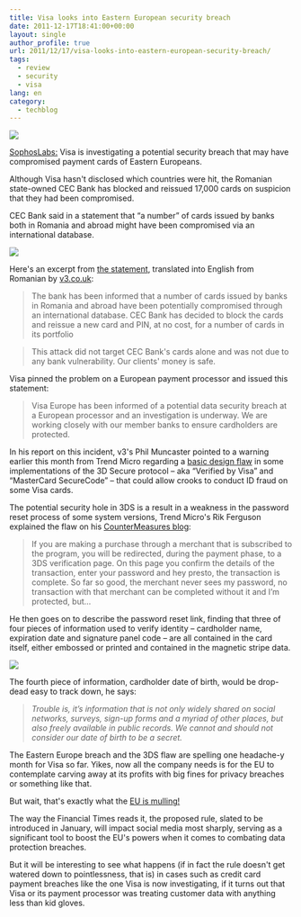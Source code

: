 ```yaml
---
title: Visa looks into Eastern European security breach
date: 2011-12-17T18:41:00+00:00
layout: single
author_profile: true
url: 2011/12/17/visa-looks-into-eastern-european-security-breach/
tags:
  - review
  - security
  - visa
lang: en
category: 
  - techblog
---
```

![](http://4.bp.blogspot.com/--mLrPg7ykgg/TuzZoYu_FuI/AAAAAAAAEV4/z15bKOp0pXg/s1600/visa-170.jpg)

[SophosLabs:](http://nakedsecurity.sophos.com/) Visa is investigating a potential security breach that may have compromised payment cards of Eastern Europeans.

Although Visa hasn't disclosed which countries were hit, the Romanian state-owned CEC Bank has blocked and reissued 17,000 cards on suspicion that they had been compromised.

CEC Bank said in a statement that “a number” of cards issued by banks both in Romania and abroad might have been compromised via an international database.

![](http://1.bp.blogspot.com/-5mTT9jPRSis/TuzZ3zL_J-I/AAAAAAAAEWA/GdMmunrRMV0/s1600/cec-statement.jpg)

Here's an excerpt from [the statement](https://www.cec.ro/3577/section.aspx/2957), translated into English from Romanian by [v3.co.uk](http://www.v3.co.uk/v3-uk/news/2133413/visa-investigates-european-card-breach):

> The bank has been informed that a number of cards issued by banks in Romania and abroad have been potentially compromised through an international database. CEC Bank has decided to block the cards and reissue a new card and PIN, at no cost, for a number of cards in its portfolio

> This attack did not target CEC Bank's cards alone and was not due to any bank vulnerability. Our clients' money is safe.

Visa pinned the problem on a European payment processor and issued this statement:

> Visa Europe has been informed of a potential data security breach at a European processor and an investigation is underway. We are working closely with our member banks to ensure cardholders are protected.

In his report on this incident, v3's Phil Muncaster pointed to a warning earlier this month from Trend Micro regarding a [basic design flaw](http://www.v3.co.uk/v3-uk/news/2129718/trend-micro-warns-verified-visa-3ds-password-reset-flaw) in some implementations of the 3D Secure protocol – aka “Verified by Visa” and “MasterCard SecureCode” – that could allow crooks to conduct ID fraud on some Visa cards.

The potential security hole in 3DS is a result in a weakness in the password reset process of some system versions, Trend Micro's Rik Ferguson explained the flaw on his [CounterMeasures blog](http://countermeasures.trendmicro.eu/verified-by-visa/):

> If you are making a purchase through a merchant that is subscribed to the program, you will be redirected, during the payment phase, to a 3DS verification page. On this page you confirm the details of the transaction, enter your password and hey presto, the transaction is complete. So far so good, the merchant never sees my password, no transaction with that merchant can be completed without it and I’m protected, but…

He then goes on to describe the password reset link, finding that three of four pieces of information used to verify identity – cardholder name, expiration date and signature panel code – are all contained in the card itself, either embossed or printed and contained in the magnetic stripe data.

![](http://2.bp.blogspot.com/-Q7RC7F2Yec4/TuzaidT11WI/AAAAAAAAEWI/BwB1MVbwKX4/s1600/verified-visa-password-reminder.jpg)

The fourth piece of information, cardholder date of birth, would be drop-dead easy to track down, he says:

> _Trouble is, it’s information that is not only widely shared on social networks, surveys, sign-up forms and a myriad of other places, but also freely available in public records. We cannot and should not consider our date of birth to be a secret._

The Eastern Europe breach and the 3DS flaw are spelling one headache-y month for Visa so far. Yikes, now all the company needs is for the EU to contemplate carving away at its profits with big fines for privacy breaches or something like that.

But wait, that's exactly what the [EU is mulling!](http://www.ft.com/intl/cms/s/2/bf962998-1d01-11e1-a26a-00144feabdc0.html#axzz1fbMYiUzk)

The way the Financial Times reads it, the proposed rule, slated to be introduced in January, will impact social media most sharply, serving as a significant tool to boost the EU's powers when it comes to combating data protection breaches.

But it will be interesting to see what happens (if in fact the rule doesn't get watered down to pointlessness, that is) in cases such as credit card payment breaches like the one Visa is now investigating, if it turns out that Visa or its payment processor was treating customer data with anything less than kid gloves.
